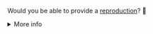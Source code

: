 Would you be able to provide a [reproduction](https://nuxt.com/docs/community/reporting-bugs/#create-a-minimal-reproduction)? 🙏

<details>
<summary>More info</summary>

### Why do I need to provide a reproduction?

Reproductions make it possible for us to triage and fix issues quickly with a relatively small team. It helps us discover the source of the problem, and also can reveal assumptions you or we might be making.

### What will happen?

If you've provided a reproduction, we'll remove the label and try to reproduce the issue. If we can, we'll mark it as a bug and prioritise it based on its severity and how many people we think it might affect.

If `needs reproduction` labeled issues don't receive any substantial activity (e.g., new comments featuring a reproduction link), we'll close them. That's not because we don't care! At any point, feel free to comment with a reproduction and we'll reopen it.

### How can I create a reproduction?

We have a couple of templates for starting with a minimal reproduction:

👉 [Reproduction starter (v8)](https://stackblitz.com/fork/github/BobbieGoede/nuxt-i18n-starter/tree/v8)
👉 [Reproduction starter (v9)](https://stackblitz.com/fork/github/BobbieGoede/nuxt-i18n-starter/tree/v9)
👉 [Reproduction starter (v10)](https://stackblitz.com/fork/github/BobbieGoede/nuxt-i18n-starter/tree/v10)

<!-- 👉 [Reproduction starter (edge)](https://stackblitz.com/fork/github/BobbieGoede/nuxt-i18n-starter/tree/edge) -->

A public GitHub repository is also perfect. 👌

Please ensure that the reproduction is as **minimal** as possible. See more details [in our guide](https://nuxt.com/docs/community/reporting-bugs/#create-a-minimal-reproduction).

You might also find these other articles interesting and/or helpful:

- [The Importance of Reproductions](https://antfu.me/posts/why-reproductions-are-required)
- [How to Generate a Minimal, Complete, and Verifiable Example](https://stackoverflow.com/help/mcve)

</details>
